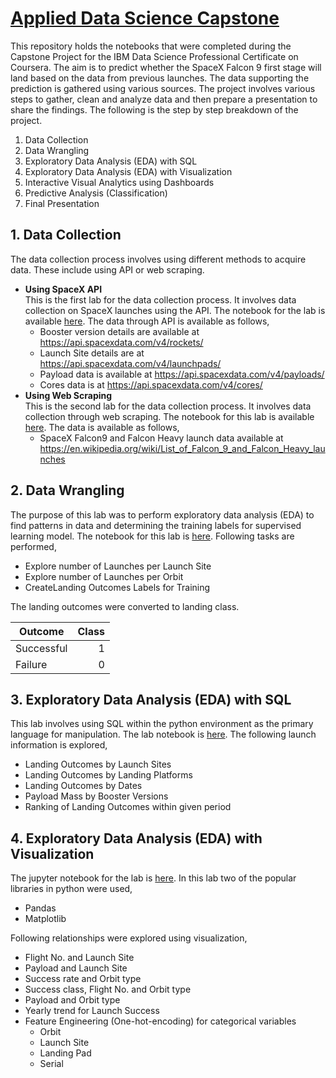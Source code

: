 # [Applied Data Science Capstone](https://github.com/aaysul/applied-data-science-capstone)

This repository holds the notebooks that were completed during the Capstone Project for the IBM Data Science Professional Certificate on Coursera. The aim is to predict whether the SpaceX Falcon 9 first stage will land based on the data from previous launches. The data supporting the prediction is gathered using various sources. The project involves various steps to gather, clean and analyze data and then prepare a presentation to share the findings. The following is the step by step breakdown of the project.

  1. Data Collection
  2. Data Wrangling 
  3. Exploratory Data Analysis (EDA) with SQL
  4. Exploratory Data Analysis (EDA) with Visualization
  5. Interactive Visual Analytics using Dashboards
  6. Predictive Analysis (Classification)
  7. Final Presentation
  
## 1. Data Collection  
   The data collection process involves using different methods to acquire data. These include using API or web scraping.
   * **Using SpaceX API** \
  This is the first lab for the data collection process. It involves data collection on SpaceX launches using the API. The notebook for the lab is available [here](https://github.com/aaysul/applied-data-science-capstone/blob/main/spacex-data-collection-api.ipynb). The data through API is available as follows,
      - Booster version details are available at https://api.spacexdata.com/v4/rockets/
      - Launch Site details are at https://api.spacexdata.com/v4/launchpads/
      - Payload data is available at https://api.spacexdata.com/v4/payloads/
      - Cores data is at https://api.spacexdata.com/v4/cores/
   * **Using Web Scraping** \
   This is the second lab for the data collection process. It involves data collection through web scraping. The notebook for this lab is available [here](https://github.com/aaysul/applied-data-science-capstone/blob/main/spacex-data-collection-webscraping.ipynb). The data is available as follows,
      - SpaceX Falcon9 and Falcon Heavy launch data available at https://en.wikipedia.org/wiki/List_of_Falcon_9_and_Falcon_Heavy_launches
## 2. Data Wrangling
   The purpose of this lab was to perform exploratory data analysis (EDA) to find patterns in data and determining the training labels for supervised learning model. The notebook for this lab is [here](https://github.com/aaysul/applied-data-science-capstone/blob/main/spacex-data-wrangling.ipynb). Following tasks are performed,
   * Explore number of Launches per Launch Site
   * Explore number of Launches per Orbit
   * CreateLanding Outcomes Labels for Training
   
The landing outcomes were converted to landing class.

| **Outcome**       | **Class**   |
| ------------------|------------:|
| Successful        | 1           |
| Failure           | 0           |
        
## 3. Exploratory Data Analysis (EDA) with SQL
   This lab involves using SQL within the python environment as the primary language for manipulation. The lab notebook is [here](https://github.com/aaysul/applied-data-science-capstone/blob/main/spacex-eda-sql-coursera_sqllite.ipynb). The following launch information is explored,
   * Landing Outcomes by Launch Sites
   * Landing Outcomes by Landing Platforms
   * Landing Outcomes by Dates
   * Payload Mass by Booster Versions
   * Ranking of Landing Outcomes within given period

## 4. Exploratory Data Analysis (EDA) with Visualization
   The jupyter notebook for the lab is [here](https://github.com/aaysul/applied-data-science-capstone/blob/main/spacex-eda-dataviz.ipynb). In this lab two of the popular libraries in python were used,
   * Pandas
   * Matplotlib

   Following relationships were explored using visualization,
   * Flight No. and Launch Site
   * Payload and Launch Site
   * Success rate and Orbit type
   * Success class, Flight No. and Orbit type
   * Payload and Orbit type
   * Yearly trend for Launch Success
   * Feature Engineering (One-hot-encoding) for categorical variables
      - Orbit
      - Launch Site
      - Landing Pad
      - Serial


 
   
   
